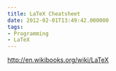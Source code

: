 ```yaml
---
title: LaTeX Cheatsheet
date: 2012-02-01T13:49:42.000000
tags: 
- Programming
- LaTeX
---
```



http://en.wikibooks.org/wiki/LaTeX
